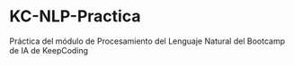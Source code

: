 # KC-NLP-Practica
Práctica del módulo de Procesamiento del Lenguaje Natural del Bootcamp de IA de KeepCoding
